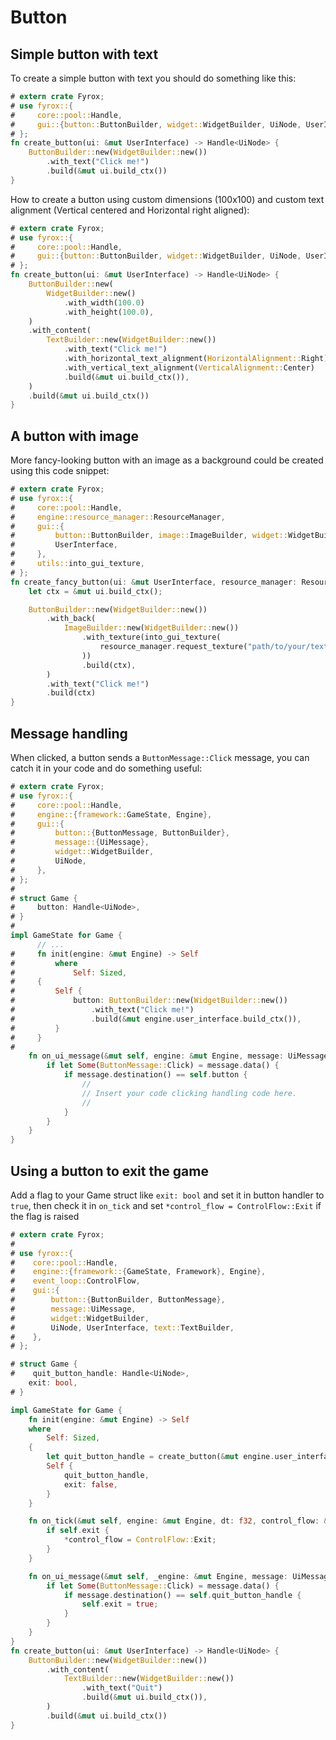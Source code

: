 # Button

## Simple button with text

To create a simple button with text you should do something like this:

```rust
# extern crate Fyrox;
# use fyrox::{
#     core::pool::Handle,
#     gui::{button::ButtonBuilder, widget::WidgetBuilder, UiNode, UserInterface},
# };
fn create_button(ui: &mut UserInterface) -> Handle<UiNode> {
    ButtonBuilder::new(WidgetBuilder::new())
        .with_text("Click me!")
        .build(&mut ui.build_ctx())
}
```

How to create a button using custom dimensions (100x100) and custom text alignment (Vertical centered and Horizontal right aligned):

```rust
# extern crate Fyrox;
# use fyrox::{
#     core::pool::Handle,
#     gui::{button::ButtonBuilder, widget::WidgetBuilder, UiNode, UserInterface, HorizontalAlignment, VerticalAlignment, text::TextBuilder},
# };
fn create_button(ui: &mut UserInterface) -> Handle<UiNode> {
    ButtonBuilder::new(
        WidgetBuilder::new()
            .with_width(100.0)
            .with_height(100.0),
    )
    .with_content(
        TextBuilder::new(WidgetBuilder::new())
            .with_text("Click me!")
            .with_horizontal_text_alignment(HorizontalAlignment::Right)
            .with_vertical_text_alignment(VerticalAlignment::Center)
            .build(&mut ui.build_ctx()),
    )
    .build(&mut ui.build_ctx())
}
```

## A button with image

More fancy-looking button with an image as a background could be created using this code snippet:

```rust
# extern crate Fyrox;
# use fyrox::{
#     core::pool::Handle,
#     engine::resource_manager::ResourceManager,
#     gui::{
#         button::ButtonBuilder, image::ImageBuilder, widget::WidgetBuilder, UiNode,
#         UserInterface,
#     },
#     utils::into_gui_texture,
# };
fn create_fancy_button(ui: &mut UserInterface, resource_manager: ResourceManager) -> Handle<UiNode> {
    let ctx = &mut ui.build_ctx();

    ButtonBuilder::new(WidgetBuilder::new())
        .with_back(
            ImageBuilder::new(WidgetBuilder::new())
                .with_texture(into_gui_texture(
                    resource_manager.request_texture("path/to/your/texture"),
                ))
                .build(ctx),
        )
        .with_text("Click me!")
        .build(ctx)
}
```

## Message handling

When clicked, a button sends a `ButtonMessage::Click` message, you can catch it in your code and do something
useful:

```rust
# extern crate Fyrox;
# use fyrox::{
#     core::pool::Handle,
#     engine::{framework::GameState, Engine},
#     gui::{
#         button::{ButtonMessage, ButtonBuilder},
#         message::{UiMessage},
#         widget::WidgetBuilder,
#         UiNode,
#     },
# };
# 
# struct Game {
#     button: Handle<UiNode>,
# }
# 
impl GameState for Game {
      // ...
#     fn init(engine: &mut Engine) -> Self
#         where
#             Self: Sized,
#     {
#         Self {
#             button: ButtonBuilder::new(WidgetBuilder::new())
#                 .with_text("Click me!")
#                 .build(&mut engine.user_interface.build_ctx()),
#         }
#     }
# 
    fn on_ui_message(&mut self, engine: &mut Engine, message: UiMessage) {
        if let Some(ButtonMessage::Click) = message.data() {
            if message.destination() == self.button {
                //
                // Insert your code clicking handling code here.
                //
            }
        }
    }
}
```

## Using a button to exit the game

Add a flag to your Game struct like `exit: bool` and set it in button handler to `true`, then check it in `on_tick` and set `*control_flow = ControlFlow::Exit` if the flag is raised

```rust
# extern crate Fyrox;
#
# use fyrox::{
#    core::pool::Handle,
#    engine::{framework::{GameState, Framework}, Engine},
#    event_loop::ControlFlow,
#    gui::{
#        button::{ButtonBuilder, ButtonMessage},
#        message::UiMessage,
#        widget::WidgetBuilder,
#        UiNode, UserInterface, text::TextBuilder,
#    },
# };

# struct Game {
#    quit_button_handle: Handle<UiNode>,
    exit: bool,
# }

impl GameState for Game {
    fn init(engine: &mut Engine) -> Self
    where
        Self: Sized,
    {
        let quit_button_handle = create_button(&mut engine.user_interface);
        Self {
            quit_button_handle,
            exit: false,
        }
    }

    fn on_tick(&mut self, engine: &mut Engine, dt: f32, control_flow: &mut ControlFlow) {
        if self.exit {
            *control_flow = ControlFlow::Exit;
        }
    }

    fn on_ui_message(&mut self, _engine: &mut Engine, message: UiMessage) {
        if let Some(ButtonMessage::Click) = message.data() {
            if message.destination() == self.quit_button_handle {
                self.exit = true;
            }
        }
    }
}
fn create_button(ui: &mut UserInterface) -> Handle<UiNode> {
    ButtonBuilder::new(WidgetBuilder::new())
        .with_content(
            TextBuilder::new(WidgetBuilder::new())
                .with_text("Quit")
                .build(&mut ui.build_ctx()),
        )
        .build(&mut ui.build_ctx())
}

```

